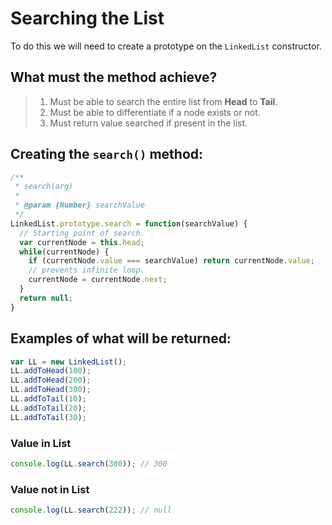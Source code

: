 # Searching the List

To do this we will need to create a prototype on the `LinkedList` constructor.

## What must the method achieve?
> 1. Must be able to search the entire list from **Head** to **Tail**.
> 2. Must be able to differentiate if a node exists or not.
> 3. Must return value searched if present in the list.

## Creating the `search()` method:
```javascript
/**
 * search(arg)
 *
 * @param {Number} searchValue
 */
LinkedList.prototype.search = function(searchValue) {
  // Starting point of search.
  var currentNode = this.head;
  while(currentNode) {
    if (currentNode.value === searchValue) return currentNode.value;
    // prevents infinite loop.
    currentNode = currentNode.next;
  }
  return null;
}
```

## Examples of what will be returned:
```javascript
var LL = new LinkedList();
LL.addToHead(100);
LL.addToHead(200);
LL.addToHead(300);
LL.addToTail(10);
LL.addToTail(20);
LL.addToTail(30);
```
### Value in List
```javascript
console.log(LL.search(300)); // 300
```
### Value not in List
```javascript
console.log(LL.search(222)); // null
```